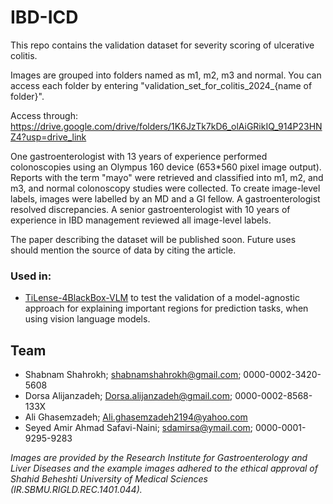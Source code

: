# IBD-ICD

This repo contains the validation dataset for severity scoring of ulcerative colitis. 

Images are grouped into folders named as m1, m2, m3 and normal. You can access each folder by entering "validation_set_for_colitis_2024_{name of folder}".

Access through: https://drive.google.com/drive/folders/1K6JzTk7kD6_olAiGRikIQ_914P23HNZ4?usp=drive_link

One gastroenterologist with 13 years of experience performed colonoscopies using an Olympus 160 device (653*560 pixel image output). Reports with the term "mayo" were retrieved and classified into m1, m2, and m3, and normal colonoscopy studies were collected. To create image-level labels, images were labelled by an MD and a GI fellow. A gastroenterologist resolved discrepancies. A senior gastroenterologist with 10 years of experience in IBD management reviewed all image-level labels.

The paper describing the dataset will be published soon. Future uses should mention the source of data by citing the article. 


### Used in: 
- [TiLense-4BlackBox-VLM](https://github.com/Sdamirsa/TiLense-4BlackBox-VLM) to test the validation of a model-agnostic approach for explaining important regions for prediction tasks, when using vision language models. 

## Team

- Shabnam Shahrokh; shabnamshahrokh@gmail.com; 0000-0002-3420-5608
- Dorsa Alijanzadeh; Dorsa.alijanzadeh@gmail.com; 0000-0002-8568-133X
- Ali Ghasemzadeh; Ali.ghasemzadeh2194@yahoo.com
- Seyed Amir Ahmad Safavi-Naini; sdamirsa@ymail.com; 0000-0001-9295-9283

_Images are provided by the Research Institute for Gastroenterology and Liver Diseases and the example images adhered to the ethical approval of Shahid Beheshti University of Medical Sciences (IR.SBMU.RIGLD.REC.1401.044)._
